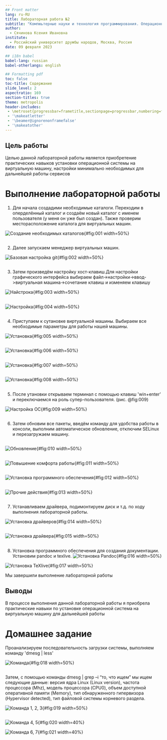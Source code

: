 ```yaml
---
## Front matter
lang: ru-RU
title: Лабораторная работа №2
subtitle: "Компюьтерные науки и технология программирования. Операционные системы"
author:
  - Сячинова Ксения Ивановна
institute:
  - Российский университет дружбы народов, Москва, Россия
date: 09 февраля 2023

## i18n babel
babel-lang: russian
babel-otherlangs: english

## Formatting pdf
toc: false
toc-title: Содержание
slide_level: 2
aspectratio: 169
section-titles: true
theme: metropolis
header-includes:
 - \metroset{progressbar=frametitle,sectionpage=progressbar,numbering=fraction}
 - '\makeatletter'
 - '\beamer@ignorenonframefalse'
 - '\makeatother'
---
```


## Цель работы

Целью данной лабораторной работы является приобретение практических навыков установки операционной системы на виртуальную машину, настройки минимально необходимых для дальнейшей работы сервисов

# Выполнение лабораторной работы

1. Для начала создадими необходимые каталоги. Переходим в оперделённый каталог и создаём новый каталог с именем пользователя (у меня он уже был создан). Также проверим месторасположение каталога для виртуальных машин.

![Создание необходимых каталогов](image/1.png){#fig:001 width=50%}

##

2. Далее запускаем менеджер виртуальных машин. 

![Базовая настройка git](image/2.png){#fig:002 width=50%}

##

3. Затем произведём настройку хост-клавиш.Для настройки графического интерфейса выбираем файл->настройки->ввод->виртуальная машина->сочетание клавиш и изменяем клавишу

![Найстрока](image/3.png){#fig:003 width=50%}

##

![Настройка](image/4.png){#fig:004 width=50%}

##

4. Приступаем к сутановке виртуальной машины. Выбираем все необходимые параметры для работы нашей машины.

![Установка](image/5.png){#fig:005 width=50%}

##

![Установка](image/6.png){#fig:006 width=50%}

##

![Установка](image/7.png){#fig:007 width=50%}

##

![Установка](image/8.png){#fig:008 width=50%}

##

5. После утановки открываем терминал с помощью клавиш 'win+enter' и переключаемся на роль супер-пользователя. (рис. @fig:009)

![Настройка ОС](image/9.png){#fig:009 width=50%}

##

6. Затем обновим все пакеты, введём команду для удобства работы в консоли, выполним автоматическое обновление, отключим SELinux и перезагружаем машину. 
##

![Обновление](image/10.png){#fig:010 width=50%}

##

![Повышение комфорта работы](image/11.png){#fig:011 width=50%}

##

![Установка программного обеспечения](image/12.png){#fig:012 width=50%}

##

![Прочие действия](image/13.png){#fig:013 width=50%}

##

7. Устанавливаем драйвера, подимонтируем диск и т.д. по ходу выполнения лабораторной работы. 

![Установка драйверов](image/14.png){#fig:014 width=50%}

##

![Установка драйвера](image/15.png){#fig:015 width=50%}

##

8. Установка программного обеспечения для создания документации.  Установим pandoc и texlive. 
![Установка Pandoc](image/16.png){#fig:016 width=50%}

![Установка TeXlive](image/17.png){#fig:017 width=50%}

Мы завершили выполнение лабораторной работы

## Выводы

В процессе выполнения данной лабораторной работы я приобрела практические навыки по установке операционной система на виртуальную машину для дальнейшей работы

# Домашнее задание 

Проанализируем последовательность загрузки системы, выполняем команду 'dmesg | less'

![Команда](image/18.png){#fig:018 width=50%}

## 

Затем, с помощью команды  dmesg  | grep –i  “то, что ищем” мы ищем следующие данные: версия ядра Linux (Linux version), частота процессора (Mhz), модель процессора (CPU0), объем доступной оперативной памяти (Memory), тип обнаруженного гипервизора (Hypervisor detected), тип файловой системы корневого раздела.

![Команда 1, 2, 3](image/19.png){#fig:019 width=50%}

##

![Команда 4, 5](image/20.png){#fig:020 width=40%}

![Команда 6, 7](image/21.png){#fig:021 width=40%}
